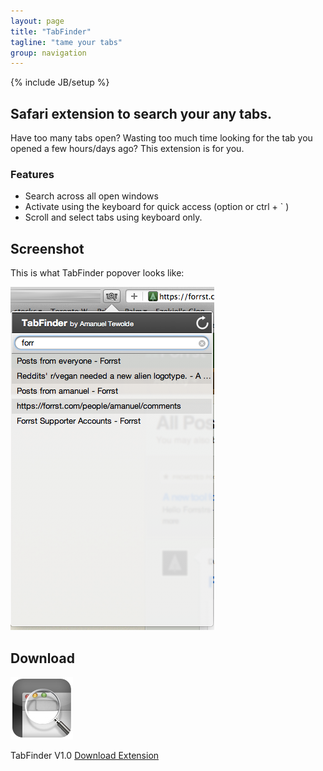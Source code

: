 ```yaml
---
layout: page
title: "TabFinder"
tagline: "tame your tabs"
group: navigation
---
```

{% include JB/setup %}

## Safari extension to search your any tabs.

Have too many tabs open? Wasting too much time looking for the tab you opened a few hours/days ago? This extension is for you.

### Features
 * Search across all open windows
 * Activate using the keyboard for quick access (option or ctrl + &#96; )
 * Scroll and select tabs using keyboard only.

## Screenshot
This is what TabFinder popover looks like:

![image](original.png)

## Download
[![image](TabFinderIcon.png)](TabFinder.safariextz)

TabFinder V1.0 [Download Extension](TabFinder.safariextz)



